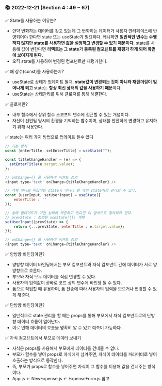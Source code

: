 ### 📚 2022-12-21 (Section 4 : 49 ~ 67)

✅ State를 사용하는 이유는?<br/>

- 만약 변화하는 데이터를 갖고 있는데 그 변화하는 데이터가 사용자 인터페이스에 반영되어야 한다면 state 또는 useState가 필요하다. 왜냐하면 **일반적인 변수는 수행하지 않지만 state를 사용하면 값을 설정하고 변경할 수 있기 때문이다.** state를 사용해 값이 변한다면 **리액트는 그 state가 등록된 컴포넌트를 재평가 하게 되어 화면에 보여지게 된다.**
- 오직 state를 사용하여 변경된 컴포넌트만 재평가한다.

✅ 왜 상수(const)를 사용하는지?<br/>

- useState로 상태가 업데이트 될때, **state값이 변경되는 것이 아니라 재렌더링이 일어나게 되고** state는 **항상 최신 상태의 값을 사용하기 때문**이다.
- useState는 상태관리를 위해 클로저를 통해 해결한다.

✅ 클로저란?<br/>

- 내부 함수에서 상위 함수 스코프의 변수에 접근할 수 있는 개념이다.
- 자신이 선언될 당시의 환경을 기억하는 함수이며, 상태를 안전하게 변경하고 유지하기 위해 사용한다.

✅ state는 여러 가지 방법으로 업데이트 될수 있다<br/>

```javascript
// 기본 방식
const [enterTitle, setEnterTitle] = useState("");

const titleChangeHandler = (e) => {
  setEnterTitle(e.target.value);
};

// onChange={} 를 사용하여 이벤트 정의
<input type='text' onChange={titleChangeHandler} />
```

```javascript
// 객체 하나로 독립적인 state가 아니라 한 개의 state처럼 관리할 수 있다.
const [userInput, setUserInput] = useState({
    enterTitle : ''
});

// 상태 업데이트가 이전 상태에 의존하고 있다면 이 방식으로 정의해야 한다.
// prevState : 정의된 useState({}) 객체
setUserInput((prevState) => {
    return {...prevState, enterTitle : e.target.value}; 
});

// onChange={} 를 사용하여 이벤트 정의
<input type='text' onChange={titleChangeHandler} />
```

✅ 양방향 바인딩이란?<br/>
- 양방향 데이터 바인딩에서는 부모 컴포넌트와 자식 컴포넌트 간에 데이터가 서로 양방향으로 흐른다. 
- 부모와 자식 모두 데이터를 직접 변경할 수 있다.
- 사용자의 입력값이 곧바로 코드 상의 변수에 바인딩 될 수 있다.
- 폼으로 작업할 때 유용하며, 폼 전송에 따라 사용자의 입력을 모으거나 변경할 수 있게 해준다.

✅ 단방향 바인딩이란?<br/>
- 일반적으로 state 관리를 할 때는 props를 통해 부모에서 자식 컴포넌트로의 단방향 데이터 흐름이 일어난다.
- 이로 인해 데이터의 흐름을 명확히 알 수 있고 예측이 가능하다.

✅ 자식 컴포넌트에서 부모로 데이터 보내기<br/>
- 자식은 props를 사용해서 부모에게 데이터를 건네줄 수 없다.
- 부모가 함수를 넣어 props로 자식에게 넘겨주면, 자식이 데이터를 파라미터로 넣어 호출하는 방식으로 동작한다.
- 즉, 부모가 props로 함수를 넣어주면 자식이 그 함수를 이용해 값을 건네주는 방식이다.
- App.js <- NewExpense.js <- ExpenseForm.js 참고

